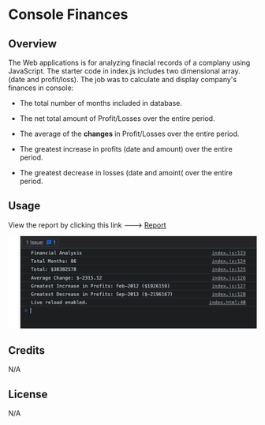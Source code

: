 # Console Finances

## Overview
 
 The Web applications is for analyzing finacial records of a complany using JavaScript. 
 The starter code in index.js includes two dimensional array. (date and profit/loss).
The job was to calculate and display company's finances in console:

* The total number of months included in database.

* The net total amount of Profit/Losses over the entire period.

* The average of the **changes** in Profit/Losses over the entire period.

* The greatest increase in profits (date and amount) over the entire period.

* The greatest decrease in losses (date and amoint( over the entire period.

## Usage

View the report by clicking this link ---> [Report](https://ivonamaria.github.io/Console-Finances/)

![My Image](/img/console-results.png)


## Credits

N/A

## License

N/A
